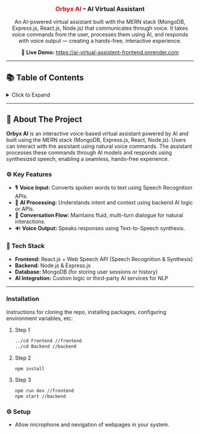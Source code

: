 <div align="center">

  <h3 align="center"><span style="color:red">Orbyx AI</span> – AI Virtual Assistant</h3>

  <p align="center">
    An AI-powered virtual assistant built with the MERN stack (MongoDB, Express.js, React.js, Node.js) that communicates through voice. It takes voice commands from the user, processes them using AI, and responds with voice output — creating a hands-free, interactive experience.
  </p>

  <p align="center">
    🔗 <strong>Live Demo:</strong> <a href="https://ai-virtual-assistent-frontend.onrender.com" target="_blank">https://ai-virtual-assistent-frontend.onrender.com</a>
  </p>

</div>

---

## 📚 Table of Contents

<details>
  <summary>Click to Expand</summary>
  <ol>
    <li><a href="#-about-the-project">About The Project</a>
      <ul>
        <li><a href="#️-key-features">Key Features</a></li>
        <li><a href="#-tech-stack">Tech Stack</a></li>
      </ul>
    </li>
    <li><a href="#-installation">Installation</a></li>
    <li><a href="#️-setup--permissions">Setup & Permissions</a></li>
  </ol>
</details>

---

## 🧠 About The Project

**Orbyx AI** is an interactive voice-based virtual assistant powered by AI and built using the MERN stack (MongoDB, Express.js, React, Node.js). Users can interact with the assistant using natural voice commands. The assistant processes these commands through AI models and responds using synthesized speech, enabling a seamless, hands-free experience.

### ⚙️ Key Features

- 🎙 **Voice Input:** Converts spoken words to text using Speech Recognition APIs.
- 🤖 **AI Processing:** Understands intent and context using backend AI logic or APIs.
- 🔁 **Conversation Flow:** Maintains fluid, multi-turn dialogue for natural interactions.
- 🔊 **Voice Output:** Speaks responses using Text-to-Speech synthesis.

### 🧪 Tech Stack

- **Frontend:** React.js + Web Speech API (Speech Recognition & Synthesis)
- **Backend:** Node.js & Express.js
- **Database:** MongoDB (for storing user sessions or history)
- **AI Integration:** Custom logic or third-party AI services for NLP

---

### Installation

Instructions for cloning the repo, installing packages, configuring environment variables, etc:

1. Step 1 
   ```sh
   ../cd Frontend //frontend
   ../cd Backend //backend
   ```
   
2. Step 2 
   ```sh
   npm install
   ```
   
3. Step 3 
   ```sh
   npm run dev //frontend
   npm start //backend
   ```

### ⚙️ Setup

- Allow microphone and nevigation of webpages in your system.

